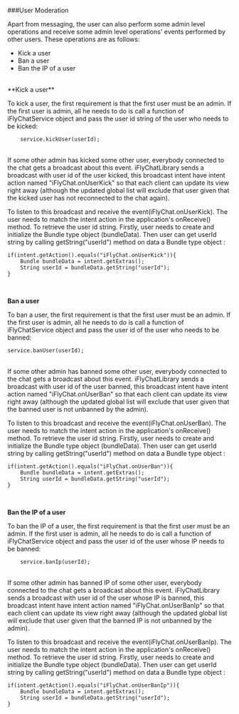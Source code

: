 ###User Moderation

Apart from messaging, the user can also perform some admin level operations and receive some admin level operations' events performed by other users. These operations are as follows:

* Kick a user
* Ban a user
* Ban the IP of a user

<br>
**Kick a user**

To kick a user, the first requirement is that the first user must be an admin. If the first user is admin, all he needs to do is call a function of iFlyChatService object and pass the user id string of the user who needs to be kicked:
```
    service.kickUser(userId);
```
<br>
If some other admin has kicked some other user, everybody connected to the chat gets a broadcast about this event. iFlyChatLibrary sends a broadcast with user id of the user kicked, this broadcast intent have intent action named "iFlyChat.onUserKick" so that each client can update its view right away (although the updated global list will exclude that user given that the kicked user has not reconnected to the chat again).

To listen to this broadcast and receive the event(iFlyChat.onUserKick). The user needs to match the intent action in the application's onReceive() method. To retrieve the user id string. Firstly, user needs to create and initialize the Bundle type object (bundleData). Then user can get userId string by calling getString("userId") method on data a Bundle type object :


```
if(intent.getAction().equals("iFlyChat.onUserKick")){
    Bundle bundleData = intent.getExtras();
    String userId = bundleData.getString("userId");
}
```
<br>

**Ban a user**

To ban a user, the first requirement is that the first user must be an admin. If the first user is admin, all he needs to do is call a function of iFlyChatService object and pass the user id of the user who needs to be banned:
```
service.banUser(userId);
```
<br>
If some other admin has banned some other user, everybody connected to the chat gets a broadcast about this event. iFlyChatLibrary sends a broadcast with user id of the user banned, this broadcast intent have intent action named "iFlyChat.onUserBan" so that each client can update its view right away (although the updated global list will exclude that user given that the banned user is not unbanned by the admin).

To listen to this broadcast and receive the event(iFlyChat.onUserBan). The user needs to match the intent action in the application's onReceive() method. To retrieve the user id string. Firstly, user needs to create and initialize the Bundle type object (bundleData). Then user can get userId string by calling getString("userId") method on data a Bundle type object :
```
if(intent.getAction().equals("iFlyChat.onUserBan")){
    Bundle bundleData = intent.getExtras();
    String userId = bundleData.getString("userId");
}
```
<br>

**Ban the IP of a user**

To ban the IP of a user, the first requirement is that the first user must be an admin. If the first user is admin, all he needs to do is call a function of iFlyChatService object and pass the user id of the user whose IP needs to be banned:
```
    service.banIp(userId);
```
<br>
If some other admin has banned IP of some other user, everybody connected to the chat gets a broadcast about this event. iFlyChatLibrary sends a broadcast with user id of the user whose IP is banned, this broadcast intent have intent action named "iFlyChat.onUserBanIp" so that each client can update its view right away (although the updated global list will exclude that user given that the banned IP is not unbanned by the admin).

To listen to this broadcast and receive the event(iFlyChat.onUserBanIp). The user needs to match the intent action in the application's onReceive() method. To retrieve the user id string. Firstly, user needs to create and initialize the Bundle type object (bundleData). Then user can get userId string by calling getString("userId") method on data a Bundle type object :
```
if(intent.getAction().equals("iFlyChat.onUserBanIp")){
    Bundle bundleData = intent.getExtras();
    String userId = bundleData.getString("userId");
}
```
